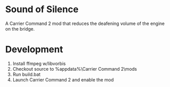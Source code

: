 # Sound of Silence

A Carrier Command 2 mod that reduces the deafening volume of the engine on the bridge.

# Development

1. Install ffmpeg w/libvorbis
2. Checkout source to %appdata%\Carrier Command 2\mods
3. Run build.bat
4. Launch Carrier Command 2 and enable the mod